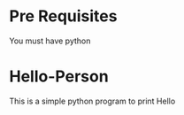 # Pre Requisites
You must have python
# Hello-Person
This is a simple python program to print Hello
